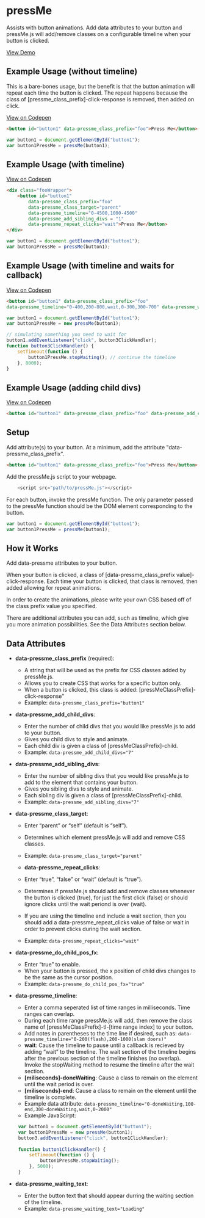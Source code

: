 # pressMe

Assists with button animations. Add data attributes to your button and pressMe.js will add/remove classes on a configurable timeline when your button is clicked.

<a href="https://codepen.io/edtalmadge/pen/ZrYLNY">View Demo</a>

## Example Usage (without timeline)
This is a bare-bones usage, but the benefit is that the button animation will repeat each time the button is clicked. The repeat happens because the class of [pressme_class_prefix]-click-response is removed, then added on click.

<a href="https://codepen.io/edtalmadge/pen/XZWpBd">View on Codepen</a>

```html
<button id="button1" data-pressme_class_prefix="foo">Press Me</button>
```
```javascript
var button1 = document.getElementById("button1");
var button1PressMe = pressMe(button1);
```
## Example Usage (with timeline)

<a href="https://codepen.io/edtalmadge/pen/ddyNBd">View on Codepen</a>

```html
<div class="fooWrapper">
    <button id="button1"
        data-pressme_class_prefix="foo"
        data-pressme_class_target="parent"
        data-pressme_timeline="0-4500,1000-4500" 
        data-pressme_add_sibling_divs = "1"
        data-pressme_repeat_clicks="wait">Press Me</button>
</div>
```
```javascript
var button1 = document.getElementById("button1");
var button1PressMe = pressMe(button1);
```

## Example Usage (with timeline and waits for callback)

<a href="https://codepen.io/edtalmadge/pen/rJNyBW">View on Codepen</a>

```html
<button id="button1" data-pressme_class_prefix="foo" 
data-pressme_timeline="0-400,200-800,wait,0-300,300-700" data-pressme_waiting_text="Loading">Press Me</button>
```
```javascript
var button1 = document.getElementById("button1");
var button1PressMe = new pressMe(button1);

// simulating something you need to wait for
button1.addEventListener("click", button3ClickHandler);
function button3ClickHandler() {
    setTimeout(function () {
        button1PressMe.stopWaiting(); // continue the timeline
    }, 8000);
}
```

## Example Usage (adding child divs)

<a href="https://codepen.io/edtalmadge/pen/ZrYLNY">View on Codepen</a>

```html
<button id="button1" data-pressme_class_prefix="foo" data-pressme_add_child_divs="3" data-pressme_do_child_pos_fx="true">Press Me</button>
```

## Setup
Add attribute(s) to your button. At a minimum, add the attribute "data-pressme_class_prefix".
```html
<button id="button1" data-pressme_class_prefix="foo">Press Me</button>
```

Add the pressMe.js script to your webpage.
```javascript
    <script src="path/to/pressMe.js"></script>
```
For each button, invoke the pressMe function. The only parameter passed to the pressMe function should be the DOM element corresponding to the button.
```javascript
var button1 = document.getElementById("button1");
var button1PressMe = pressMe(button1);
```

## How it Works

Add data-pressme attributes to your button.

When your button is clicked, a class of [data-pressme_class_prefix value]-click-response. Each time your button is clicked, that class is removed, then added allowing for repeat animations. 

 In order to create the animations, please write your own CSS based off of the class prefix value you specified.

There are additional attributes you can add, such as timeline, which give you more animation possibilities. See the Data Attributes section below.

## Data Attributes

* **data-pressme_class_prefix** (required):  
    * A string that will be used as the prefix for CSS classes added by pressMe.js. 
    * Allows you to create CSS that works for a specific button only. 
    * When a button is clicked, this class is added: [pressMeClassPrefix]-click-response"
    * Example: `data-pressme_class_prefix="button1"`

* **data-pressme_add_child_divs**: 
  * Enter the number of child divs that you would like pressMe.js to add to your button. 
  * Gives you child divs to style and animate. 
  * Each child div is given a class of [pressMeClassPrefix]-child.
  * Example: `data-pressme_add_child_divs="7"`

* **data-pressme_add_sibling_divs**: 
  * Enter the number of sibling divs that you would like pressMe.js to add to the element that contains your button. 
  * Gives you sibling divs to style and animate. 
  * Each sibling div is given a class of [pressMeClassPrefix]-child.
  * Example: `data-pressme_add_sibling_divs="7"`

* **data-pressme_class_target**: 
  * Enter &ldquo;parent&rdquo; or &ldquo;self&rdquo; (default is &ldquo;self&rdquo;).
  * Determines which element pressMe.js will add and remove CSS classes.
  * Example: `data-pressme_class_target="parent"`

  * **data-pressme_repeat_clicks**: 
  * Enter &ldquo;true&rdquo;, &ldquo;false&rdquo; or &ldquo;wait&rdquo; (default is &ldquo;true&rdquo;).
  * Determines if pressMe.js should add and remove classes whenever the button is clicked (true), for just the first click (false) or should ignore clicks until the wait periond is over (wait).
  * If you are using the timeline and include a wait section, then you should add a data-pressme_repeat_clicks value of false or wait in order to prevent clicks during the wait section.
  * Example: `data-pressme_repeat_clicks="wait"`

* **data-pressme_do_child_pos_fx**: 
  * Enter &ldquo;true&rdquo; to enable.
  * When your button is pressed, the x position of child divs changes to be the same as the cursor position.
  * Example: `data-pressme_do_child_pos_fx="true"`

 * **data-pressme_timeline**: 
   * Enter a comma seperated list of time ranges in milliseconds. Time ranges can overlap.
   * During each time range pressMe.js will add, then remove the class name of [pressMeClassPrefix]-tl-[time range index] to your button.
   * Add notes in parentheses to the time line if desired, such as: `data-pressme_timeline="0-200(flash),200-1000(slam doors)"`
   * **wait**: Cause the timeline to pause until a callback is recieved by adding &ldquo;wait&rdquo; to the timeline. The wait section of the timeline begins after the previous section of the timeline finishes (no overlap). Invoke the stopWaiting method to resume the timeline after the wait section.
   * **[miliseconds]-doneWaiting**: Cause a class to remain on the element until the wait period is over.
   * **[miliseconds]-end**: Cause a class to remain on the element until the timeline is complete.
   * Example data attribute: `data-pressme_timeline="0-doneWaiting,100-end,300-doneWaiting,wait,0-2000"`
   * Example JavaScirpt:
   ```javascript
    var button1 = document.getElementById("button1");
    var button1PressMe = new pressMe(button1);
    button3.addEventListener("click", button1ClickHandler);
    
    function button1ClickHandler() {
        setTimeout(function () {
            button1PressMe.stopWaiting();
        }, 5000);
    }
   ```
* **data-pressme_waiting_text**: 
  * Enter the button text that should appear durring the waiting section of the timeline.
  * Example: `data-pressme_waiting_text="Loading"`